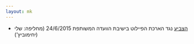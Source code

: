 ```yaml
---
layout: mk
---
```

* <i class="fa fa-bank"></i> [הצביע](https://no2bio.org/drop-the-pilot/#httpsarchiveisduysvselection-31990-321138) נגד הארכת הפיילוט בישיבת הוועדה המשותפת 24/6/2015 (מחליפה: שלי יחימוביץ'))
